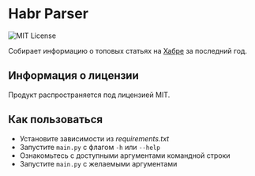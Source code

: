 # Habr Parser
![MIT License](https://img.shields.io/github/license/JustKappaMan/Habr-Parser)

Собирает информацию о топовых статьях на [Хабре](https://habr.com/) за последний год.
## Информация о лицензии
Продукт распространяется под лицензией MIT.
## Как пользоваться
* Установите зависимости из _requirements.txt_
* Запустите `main.py` с флагом `-h` или `--help`
* Ознакомьтесь с доступными аргументами командной строки
* Запустите `main.py` с желаемыми аргументами